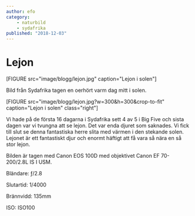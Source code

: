```yaml
---
author: efo
category:
    - naturbild
    - sydafrika
published: "2018-12-03"
---
```

Lejon
==================================

[FIGURE src="image/blogg/lejon.jpg" caption="Lejon i solen"]

Bild från Sydafrika tagen en oerhört varm dag mitt i solen.

<!--more-->

[FIGURE src="image/blogg/lejon.jpg?w=300&h=300&crop-to-fit" caption="Lejon i solen" class="right"]

Vi hade på de första 16 dagarna i Sydafrika sett 4 av 5 i Big Five och sista dagen var vi tvungna att se lejon. Det var enda djuret som saknades. Vi fick till slut se denna fantastiska herre slita med värmen i den stekande solen. Lejonet är ett fantastiskt djur och enormt häftigt att få vara så nära en så stor lejon.

Bilden är tagen med Canon EOS 100D med objektivet Canon EF 70-200/2.8L IS I USM.

Bländare: ƒ/2.8

Slutartid: 1/4000

Brännvidd: 135mm

ISO: ISO100
